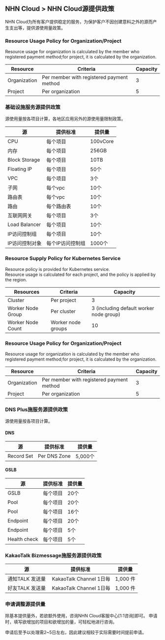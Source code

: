 ## NHN Cloud > NHN Cloud源提供政策 
NHN Cloud为所有客户提供稳定的服务，为保护客户不因创建意料之外的源而产生支出等，提供源使用量政策。

### Resource Usage Policy for Organization/Project 
Resource usage for organization is calculated by the member who registered payment method;for project, it is calculated by the organization.  

|Resource | Criteria | Capacity | 
|----|----|----|
|Organization    | Per member with registered payment method |3|
|Project     | Per organization |5|

### 基础设施服务源提供政策 
源使用量按各项目计算，各地区应用另外的源使用量限制政策。

|源 | 提供标准 | 提供量 | 
|----|----|----|
|CPU    | 每个项目 |100vCore|
|内存     | 每个项目 |256GB|
|Block Storage| 每个项目 |10TB|
|Floating IP | 每个项目 |50个|
|VPC | 每个项目 |3个|
|子网 | 每个vpc |10个|
|路由表 | 每个vpc |10个|
|路由 | 每个路由表 |10个|
|互联网网关 | 每个项目    |3个|
|Load Balancer | 每个项目 |10个|
|IP访问控制组    | 每个项目   |10个|
|IP访问控制对象 | 每个IP访问控制组    |1000个|

### Resource Supply Policy for Kubernetes Service  
Resource policy is provided for Kubernetes service.  
Resource usage is calculated for each project, and the policy is applied by the region. 

|Resources | Criteria | Capacity | 
|----|----|----|
|Cluster	| Per project |3|
|Worker Node Group	 | Per cluster |3 (including default worker node group)|
|Worker Node Count	| Worker node groups|10|



### Resource Usage Policy for Organization/Project 
Resource usage for organization is calculated by the member who registered payment method;for project, it is calculated by the organization.  

|Resource | Criteria | Capacity | 
|----|----|----|
|Organization    | Per member with registered payment method |3|
|Project     | Per organization |5|


### DNS Plus施服务源提供政策 
源使用量按各项目计算。

#### DNS
|源 | 提供标准 | 提供量 | 
|----|----|----|
|Record Set    | Per DNS Zone |5,000个|

#### GSLB
|源 | 提供标准 | 提供量 | 
|----|----|----|
|GSLB    | 每个项目 | 20个|
|Pool    | 每个项目 | 20个 |
|Pool   | 每个项目    | 16个 |
|Endpoint | 每个项目 | 20个 |
|Endpoint| 每个项目 | 5个 |
|Health check    | 每个项目 | 5个 |

### KakaoTalk Bizmessage施服务源提供政策 

| 源 | 提供标准 | 提供量 |
| --- | ---- | --- |
| 通知TALK 发送量 |  KakaoTalk Channel 1日毎 | 1,000 件 |
| 好友TALK 发送量 |  KakaoTalk Channel 1日毎 | 1,000 件 |

### 申请调整源提供量 
除基本提供量外，若欲额外使用，咨询NHN Cloud客服中心[1:1咨询]即可。 
申请时，填写欲增加的项目和欲增加的量，可轻松地进行咨询。 

申请后至予以处理需2~5日左右，因此建议相较于实际需要时间提前申请。 

